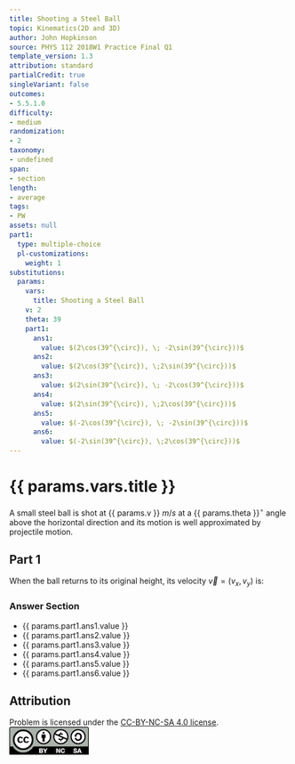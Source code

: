 ```yaml
---
title: Shooting a Steel Ball
topic: Kinematics(2D and 3D)
author: John Hopkinson
source: PHYS 112 2018W1 Practice Final Q1
template_version: 1.3
attribution: standard
partialCredit: true
singleVariant: false
outcomes:
- 5.5.1.0
difficulty:
- medium
randomization:
- 2
taxonomy:
- undefined
span:
- section
length:
- average
tags:
- PW
assets: null
part1:
  type: multiple-choice
  pl-customizations:
    weight: 1
substitutions:
  params:
    vars:
      title: Shooting a Steel Ball
    v: 2
    theta: 39
    part1:
      ans1:
        value: $(2\cos(39^{\circ}), \; -2\sin(39^{\circ}))$
      ans2:
        value: $(2\cos(39^{\circ}), \;2\sin(39^{\circ}))$
      ans3:
        value: $(2\sin(39^{\circ}), \; -2\cos(39^{\circ}))$
      ans4:
        value: $(2\sin(39^{\circ}), \;2\cos(39^{\circ}))$
      ans5:
        value: $(-2\cos(39^{\circ}), \; -2\sin(39^{\circ}))$
      ans6:
        value: $(-2\sin(39^{\circ}), \;2\cos(39^{\circ}))$
---
```

# {{ params.vars.title }}
A small steel ball is shot at {{ params.v }} $m/s$ at a {{ params.theta }}$^{\circ}$ angle above the horizontal direction and its motion is well approximated by projectile motion.

## Part 1

When the ball returns to its original height, its velocity $\overrightarrow{v} = (v_x, v_y)$ is:

### Answer Section

- {{ params.part1.ans1.value }}
- {{ params.part1.ans2.value }}
- {{ params.part1.ans3.value }}
- {{ params.part1.ans4.value }}
- {{ params.part1.ans5.value }}
- {{ params.part1.ans6.value }}

## Attribution

Problem is licensed under the [CC-BY-NC-SA 4.0 license](https://creativecommons.org/licenses/by-nc-sa/4.0/).<br> ![The Creative Commons 4.0 license requiring attribution-BY, non-commercial-NC, and share-alike-SA license.](https://raw.githubusercontent.com/firasm/bits/master/by-nc-sa.png)